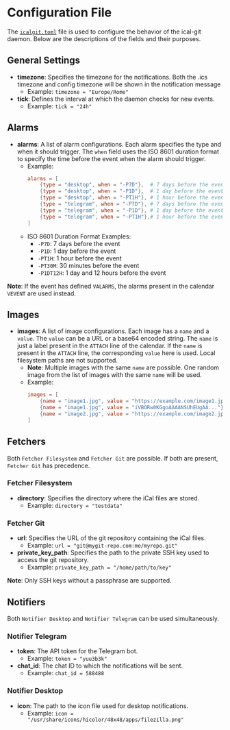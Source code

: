 # Configuration File

The [`icalgit.toml`](icalgit.toml) file is used to configure the behavior of the ical-git daemon. Below are the descriptions of the fields and their purposes.

## General Settings

- **timezone**: Specifies the timezone for the notifications. Both the .ics timezone and config timezone will be shown in the notification message
  - Example: `timezone = "Europe/Rome"`
- **tick**: Defines the interval at which the daemon checks for new events.
  - Example: `tick = "24h"`

## Alarms

- **alarms**: A list of alarm configurations. Each alarm specifies the type and when it should trigger. The `when` field uses the ISO 8601 duration format to specify the time before the event when the alarm should trigger.
  - Example:
    ```toml
    alarms = [
        {type = "desktop", when = "-P7D"},  # 7 days before the event
        {type = "desktop", when = "-P1D"},  # 1 day before the event
        {type = "desktop", when = "-PT1H"}, # 1 hour before the event
        {type = "telegram", when = "-P7D"}, # 7 days before the event
        {type = "telegram", when = "-P1D"}, # 1 day before the event
        {type = "telegram", when = "-PT1H"},# 1 hour before the event
    ]
    ```
  - ISO 8601 Duration Format Examples:
    - `-P7D`: 7 days before the event
    - `-P1D`: 1 day before the event
    - `-PT1H`: 1 hour before the event
    - `-PT30M`: 30 minutes before the event
    - `-P1DT12H`: 1 day and 12 hours before the event

**Note**: If the event has defined `VALARMS`, the alarms present in the calendar `VEVENT` are used instead.

## Images

- **images**: A list of image configurations. Each image has a `name` and a `value`. The `value` can be a URL or a base64 encoded string. The `name` is just a label present in the `ATTACH` line of the calendar. If the `name` is present in the `ATTACH` line, the corresponding `value` here is used. Local filesystem paths are not supported.
  - **Note**: Multiple images with the same `name` are possible. One random image from the list of images with the same `name` will be used.
  - Example:
    ```toml
    images = [
        {name = "image1.jpg", value = "https://example.com/image1.jpg"},
        {name = "image1.jpg", value = "iVBORw0KGgoAAAANSUhEUgAA..."},
        {name = "image2.jpg", value = "https://example.com/image2.jpg"}
    ]
    ```

## Fetchers

Both `Fetcher Filesystem` and `Fetcher Git` are possible. If both are present, `Fetcher Git` has precedence.

### Fetcher Filesystem

- **directory**: Specifies the directory where the iCal files are stored.
  - Example: `directory = "testdata"`

### Fetcher Git

- **url**: Specifies the URL of the git repository containing the iCal files.
  - Example: `url = "git@mygit-repo.com:me/myrepo.git"`
- **private_key_path**: Specifies the path to the private SSH key used to access the git repository.
  - Example: `private_key_path = "/home/path/to/key"`

**Note**: Only SSH keys without a passphrase are supported.

## Notifiers

Both `Notifier Desktop` and `Notifier Telegram` can be used simultaneously.

### Notifier Telegram

- **token**: The API token for the Telegram bot.
  - Example: `token = "yuu3b3k"`
- **chat_id**: The chat ID to which the notifications will be sent.
  - Example: `chat_id = 588488`

### Notifier Desktop

- **icon**: The path to the icon file used for desktop notifications.
  - Example: `icon = "/usr/share/icons/hicolor/48x48/apps/filezilla.png"`
